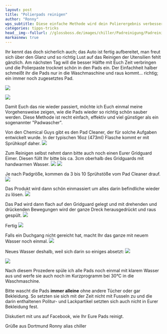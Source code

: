 ```yaml
---
layout: post
title: "Polierpads reinigen"
author: "Ronny"
wps_subtitle: Diese einfache Methode wird dein Polierergebnis verbessern
categories: tipps-tricks
head__img--fullurl: //glossboss.de/images/chiller/Padreinigung/Padreinigung01.jpg
markasnew: true
---
```

Ihr kennt das doch sicherlich auch; das Auto ist fertig aufbereitet, man freut sich über den Glanz und so richtig Lust auf das Reinigen der Utensilien fehlt gänzlich. Am nächsten Tag will die besser Hälfte mit Euch Zeit verbringen und die Polierpaste trocknet schön in den Pads ein. Der Einfachheit halber schmeißt ihr die Pads nur in die Waschmaschine und raus kommt... richtig; ein immer noch zugesetztes Pad. 

![](https://glossboss.de/images/chiller/Padreinigung/Padreinigung01.jpg)


![](https://glossboss.de/images/chiller/Padreinigung/Padreinigung04.jpg)

Damit Euch das nie wieder passiert,  möchte ich Euch einmal meine Vorgehensweise zeigen, wie die Pads wieder so richtig schön sauber werden. Diese Methode ist recht einfach, effektiv und viel günstiger als ein sogenannter "Padwascher".

Von den Chemical Guys gibt es den Pad Cleaner, der für solche Aufgaben entwickelt wurde. In der typischen 16oz (473ml) Flasche kommt er mit Sprühkopf daher. 
![](https://glossboss.de/images/chiller/Padreinigung/Padreinigung02.jpg)


Zum Reinigen selbst nehmt dann bitte auch noch einen Eurer Gridguard Eimer. Diesen füllt Ihr bitte bis ca. 3cm oberhalb des Gridguards mit handwarmen Wasser.
![](https://glossboss.de/images/chiller/Padreinigung/Padreinigung03.jpg)
![](https://glossboss.de/images/chiller/Padreinigung/Padreinigung07.jpg)

Je nach Padgröße, kommen da 3 bis 10 Sprühstöße vom Pad Cleaner drauf.
![](https://glossboss.de/images/chiller/Padreinigung/Padreinigung05.jpg)

Das Produkt wird dann schön einmassiert um alles darin befindliche wieder zu lösen.
![](https://glossboss.de/images/chiller/Padreinigung/Padreinigung06.jpg)


Das Pad wird dann flach auf den Gridguard gelegt und mit drehenden und drückenden Bewegungen wird der ganze Dreck herausgedrückt und raus gespült.
![](https://glossboss.de/images/chiller/Padreinigung/Padreinigung08.jpg)

Fertig
![](https://glossboss.de/images/chiller/Padreinigung/Padreinigung09.jpg)

Falls ein Duchgang nicht gereicht hat, macht Ihr das ganze mit neuem Wasser noch einmal.
![](https://glossboss.de/images/chiller/Padreinigung/Padreinigung10.jpg)

Neues Wasser deshalb,  weil sich darin so einiges absetzt:
![](https://glossboss.de/images/chiller/Padreinigung/Padreinigung11.jpg)

![](https://glossboss.de/images/chiller/Padreinigung/Padreinigung12.jpg)

Nach diesem Prozedere spüle ich alle Pads noch einmal mit klarem Wasser aus und werfe sie auch noch im Kurzprogramm bei 30°C in die Waschmaschine.

Bitte wascht die Pads **immer alleine** ohne andere Tücher oder gar Bekleidung. So setzten sie sich mit der Zeit nicht mit Fusseln zu und die darin enthaltenen Politur- und Lackpartikel setzten sich auch nicht in Eurer Bekleidung fest. 

Diskutiert mit uns auf Facebook, wie Ihr Eure Pads reinigt.

Grüße aus Dortmund
Ronny alias chiller
